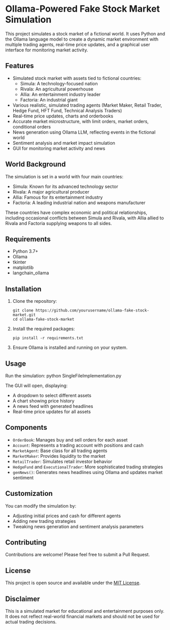 # Ollama-Powered Fake Stock Market Simulation

This project simulates a stock market of a fictional world. It uses Python and the Ollama language model to create a dynamic market environment with multiple trading agents, real-time price updates, and a graphical user interface for monitoring market activity.

## Features

- Simulated stock market with assets tied to fictional countries:
  - Simula: A technology-focused nation
  - Rivala: An agricultural powerhouse
  - Allia: An entertainment industry leader
  - Factoria: An industrial giant
- Various realistic, simulated trading agents (Market Maker, Retail Trader, Hedge Fund, HFT Fund, Technical Analysis Traders)
- Real-time price updates, charts and orderbooks
- Accurate market microstructure, with limit orders, market orders, conditional orders
- News generation using Ollama LLM, reflecting events in the fictional world
- Sentiment analysis and market impact simulation
- GUI for monitoring market activity and news

## World Background

The simulation is set in a world with four main countries:
- Simula: Known for its advanced technology sector
- Rivala: A major agricultural producer
- Allia: Famous for its entertainment industry
- Factoria: A leading industrial nation and weapons manufacturer

These countries have complex economic and political relationships, including occasional conflicts between Simula and Rivala, with Allia allied to Rivala and Factoria supplying weapons to all sides.

## Requirements

- Python 3.7+
- Ollama
- tkinter
- matplotlib
- langchain_ollama

## Installation

1. Clone the repository:
   ```
   git clone https://github.com/yourusername/ollama-fake-stock-market.git
   cd ollama-fake-stock-market
   ```

2. Install the required packages:
   ```
   pip install -r requirements.txt
   ```

3. Ensure Ollama is installed and running on your system.

## Usage

Run the simulation:
python SingleFileImplementation.py


The GUI will open, displaying:
- A dropdown to select different assets
- A chart showing price history
- A news feed with generated headlines
- Real-time price updates for all assets

## Components

- `OrderBook`: Manages buy and sell orders for each asset
- `Account`: Represents a trading account with positions and cash
- `MarketAgent`: Base class for all trading agents
- `MarketMaker`: Provides liquidity to the market
- `RetailTrader`: Simulates retail investor behavior
- `HedgeFund` and `ExecutionalTrader`: More sophisticated trading strategies
- `genNews()`: Generates news headlines using Ollama and updates market sentiment

## Customization

You can modify the simulation by:
- Adjusting initial prices and cash for different agents
- Adding new trading strategies
- Tweaking news generation and sentiment analysis parameters

## Contributing

Contributions are welcome! Please feel free to submit a Pull Request.

## License

This project is open source and available under the [MIT License](LICENSE).

## Disclaimer

This is a simulated market for educational and entertainment purposes only. It does not reflect real-world financial markets and should not be used for actual trading decisions.
